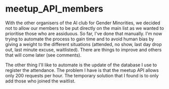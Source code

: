 # meetup_API_members

With the other organisers of the AI club for Gender Minorities, we decided not to allow our members to be put directly on the main list as we wanted to prioritise those who are assiduous. So far, I've done that manually. I'm now trying to automate the process to gain time and to avoid human bias by giving a weight to the different situations (attended, no show, last day drop out, last minute excuse, waitlisted). There are things to improve and others that will come later (see comments).

The other thing I'll like to automate is the update of the database I use to register the attendance. The problem I have is that the meetup API allows only 200 requests per hour. The temporary solution that I found is to only add those who joined the waitlist.
